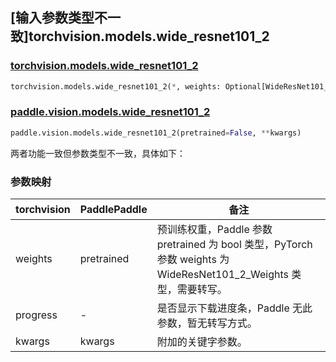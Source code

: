 ## [输入参数类型不一致]torchvision.models.wide_resnet101_2

### [torchvision.models.wide_resnet101_2](https://pytorch.org/vision/stable/models/generated/torchvision.models.wide_resnet101_2.html)

```python
torchvision.models.wide_resnet101_2(*, weights: Optional[WideResNet101_2_Weights] = None, progress: bool = True, **kwargs: Any)
```

### [paddle.vision.models.wide_resnet101_2](https://www.paddlepaddle.org.cn/documentation/docs/zh/api/paddle/vision/models/wide_resnet101_2_cn.html)

```python
paddle.vision.models.wide_resnet101_2(pretrained=False, **kwargs)
```

两者功能一致但参数类型不一致，具体如下：

### 参数映射

| torchvision | PaddlePaddle | 备注 |
| ----------- | ------------ | ---- |
| weights     | pretrained   | 预训练权重，Paddle 参数 pretrained 为 bool 类型，PyTorch 参数 weights 为 WideResNet101_2_Weights 类型，需要转写。|
| progress    | -            | 是否显示下载进度条，Paddle 无此参数，暂无转写方式。|
| kwargs      | kwargs       | 附加的关键字参数。|
